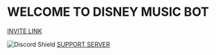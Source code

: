 # WELCOME TO DISNEY MUSIC BOT
[INVITE LINK](https://discord.com/oauth2/authorize?client_id=826795830111109153&permissions=37080128&scope=bot) 


![Discord Shield](https://discordapp.com/api/guilds/832497455537979402/widget.png?style=shield)
[SUPPORT SERVER](https://discord.gg/6eUDVFgtBB)
